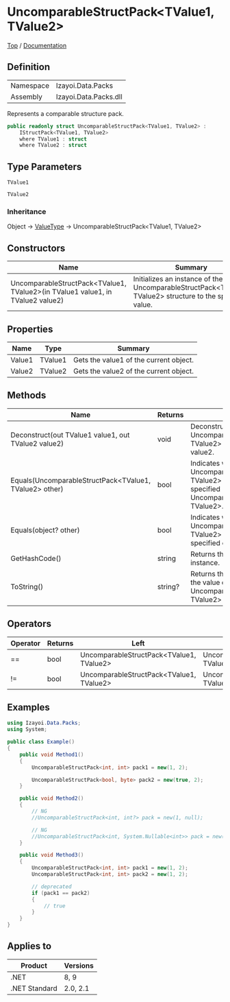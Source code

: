 # UncomparableStructPack&lt;TValue1, TValue2&gt;

[Top](../../../README.md) / [Documentation](../../Documentation.md)

## Definition

|||
|--|--|
|Namespace|Izayoi.Data.Packs|
|Assembly|Izayoi.Data.Packs.dll|

Represents a comparable structure pack.

~~~csharp
public readonly struct UncomparableStructPack<TValue1, TValue2> :
    IStructPack<TValue1, TValue2>
    where TValue1 : struct
    where TValue2 : struct
~~~

## Type Parameters
`TValue1`

`TValue2`

### Inheritance
Object -> [ValueType](https://learn.microsoft.com/en-us/dotnet/api/system.valuetype) -> UncomparableStructPack&lt;TValue1, TValue2&gt;

## Constructors

|Name|Summary|
|--|--|
|UncomparableStructPack&lt;TValue1, TValue2&gt;(in TValue1 value1, in TValue2 value2)|Initializes an instance of the UncomparableStructPack&lt;TValue1, TValue2&gt; structure to the specified value.|

## Properties

|Name|Type|Summary|
|--|--|--|
|Value1|TValue1|Gets the value1 of the current object.|
|Value2|TValue2|Gets the value2 of the current object.|

## Methods

|Name|Returns|Summary|
|--|--|--|
|Deconstruct(out TValue1 value1, out TValue2 value2)|void|Deconstructs this UncomparableStructPack&lt;TValue1, TValue2&gt; instance by value1 and value2.|
|Equals(UncomparableStructPack&lt;TValue1, TValue2&gt; other)|bool|Indicates whether the current UncomparableStructPack&lt;TValue1, TValue2&gt; object is equal to a specified UncomparableStructPack&lt;TValue1, TValue2&gt;.|
|Equals(object? other)|bool|Indicates whether the current UncomparableStructPack&lt;TValue1, TValue2&gt; object is equal to a specified object.|
|GetHashCode()|string|Returns the hash code for this instance.|
|ToString()|string?|Returns the text representation of the value of the current UncomparableStructPack&lt;TValue1, TValue2&gt; object.|

## Operators

|Operator|Returns|Left|Right|
|--|--|--|--|
|==|bool|UncomparableStructPack&lt;TValue1, TValue2&gt;|UncomparableStructPack&lt;TValue1, TValue2&gt;|
|!=|bool|UncomparableStructPack&lt;TValue1, TValue2&gt;|UncomparableStructPack&lt;TValue1, TValue2&gt;|

## Examples

~~~csharp
using Izayoi.Data.Packs;
using System;

public class Example()
{
    public void Method1()
    {
        UncomparableStructPack<int, int> pack1 = new(1, 2);

        UncomparableStructPack<bool, byte> pack2 = new(true, 2);
    }

    public void Method2()
    {
        // NG
        //UncomparableStructPack<int, int?> pack = new(1, null);

        // NG
        //UncomparableStructPack<int, System.Nullable<int>> pack = new(1, null);
    }

    public void Method3()
    {
        UncomparableStructPack<int, int> pack1 = new(1, 2);
        UncomparableStructPack<int, int> pack2 = new(1, 2);

        // deprecated
        if (pack1 == pack2)
        {
            // true
        }
    }
}
~~~

## Applies to

|Product|Versions|
|--|--|
|.NET|8, 9|
|.NET Standard|2.0, 2.1|
